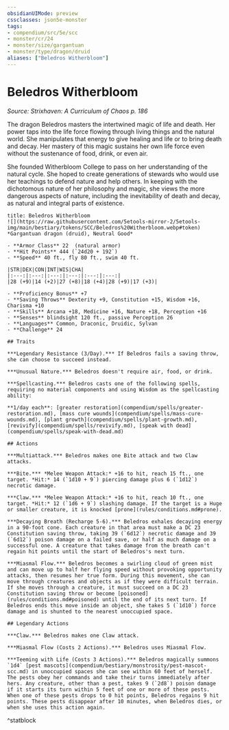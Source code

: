 ```yaml
---
obsidianUIMode: preview
cssclasses: json5e-monster
tags:
- compendium/src/5e/scc
- monster/cr/24
- monster/size/gargantuan
- monster/type/dragon/druid
aliases: ["Beledros Witherbloom"]
---
```

# Beledros Witherbloom
*Source: Strixhaven: A Curriculum of Chaos p. 186*  

The dragon Beledros masters the intertwined magic of life and death. Her power taps into the life force flowing through living things and the natural world. She manipulates that energy to give healing and life or to bring death and decay. Her mastery of this magic sustains her own life force even without the sustenance of food, drink, or even air.

She founded Witherbloom College to pass on her understanding of the natural cycle. She hoped to create generations of stewards who would use her teachings to defend nature and help others. In keeping with the dichotomous nature of her philosophy and magic, she views the more dangerous aspects of nature, including the inevitability of death and decay, as natural and integral parts of existence.

```ad-statblock
title: Beledros Witherbloom
![](https://raw.githubusercontent.com/5etools-mirror-2/5etools-img/main/bestiary/tokens/SCC/Beledros%20Witherbloom.webp#token)
*Gargantuan dragon (druid), Neutral Good*

- **Armor Class** 22  (natural armor)
- **Hit Points** 444 (`24d20 + 192`)
- **Speed** 40 ft., fly 80 ft., swim 40 ft.

|STR|DEX|CON|INT|WIS|CHA|
|:---:|:---:|:---:|:---:|:---:|:---:|
|28 (+9)|14 (+2)|27 (+8)|18 (+4)|28 (+9)|17 (+3)|

- **Proficiency Bonus** +7
- **Saving Throws** Dexterity +9, Constitution +15, Wisdom +16, Charisma +10
- **Skills** Arcana +18, Medicine +16, Nature +18, Perception +16
- **Senses** blindsight 120 ft., passive Perception 26
- **Languages** Common, Draconic, Druidic, Sylvan
- **Challenge** 24

## Traits

***Legendary Resistance (3/Day).*** If Beledros fails a saving throw, she can choose to succeed instead.

***Unusual Nature.*** Beledros doesn't require air, food, or drink.

***Spellcasting.*** Beledros casts one of the following spells, requiring no material components and using Wisdom as the spellcasting ability:

**1/day each**: [greater restoration](compendium/spells/greater-restoration.md), [mass cure wounds](compendium/spells/mass-cure-wounds.md), [plant growth](compendium/spells/plant-growth.md), [revivify](compendium/spells/revivify.md), [speak with dead](compendium/spells/speak-with-dead.md)

## Actions

***Multiattack.*** Beledros makes one Bite attack and two Claw attacks.

***Bite.*** *Melee Weapon Attack:* +16 to hit, reach 15 ft., one target. *Hit:* 14 (`1d10 + 9`) piercing damage plus 6 (`1d12`) necrotic damage.

***Claw.*** *Melee Weapon Attack:* +16 to hit, reach 10 ft., one target. *Hit:* 12 (`1d6 + 9`) slashing damage. If the target is a Huge or smaller creature, it is knocked [prone](rules/conditions.md#prone).

***Decaying Breath (Recharge 5-6).*** Beledros exhales decaying energy in a 90-foot cone. Each creature in that area must make a DC 23 Constitution saving throw, taking 39 (`6d12`) necrotic damage and 39 (`6d12`) poison damage on a failed save, or half as much damage on a successful one. A creature that takes damage from the breath can't regain hit points until the start of Beledros's next turn.

***Miasmal Flow.*** Beledros becomes a swirling cloud of green mist and can move up to half her flying speed without provoking opportunity attacks, then resumes her true form. During this movement, she can move through creatures and objects as if they were difficult terrain. If she moves through a creature, it must succeed on a DC 23 Constitution saving throw or become [poisoned](rules/conditions.md#poisoned) until the end of its next turn. If Beledros ends this move inside an object, she takes 5 (`1d10`) force damage and is shunted to the nearest unoccupied space.

## Legendary Actions

***Claw.*** Beledros makes one Claw attack.

***Miasmal Flow (Costs 2 Actions).*** Beledros uses Miasmal Flow.

***Teeming with Life (Costs 3 Actions).*** Beledros magically summons `1d4` [pest mascots](compendium/bestiary/monstrosity/pest-mascot-scc.md) in unoccupied spaces she can see within 60 feet of herself. The pests obey her commands and take their turns immediately after hers. Any creature, other than a pest, takes 9 (`2d8`) poison damage if it starts its turn within 5 feet of one or more of these pests. When one of these pests drops to 0 hit points, Beledros regains 9 hit points. These pests disappear after 10 minutes, when Beledros dies, or when she uses this action again.
```
^statblock